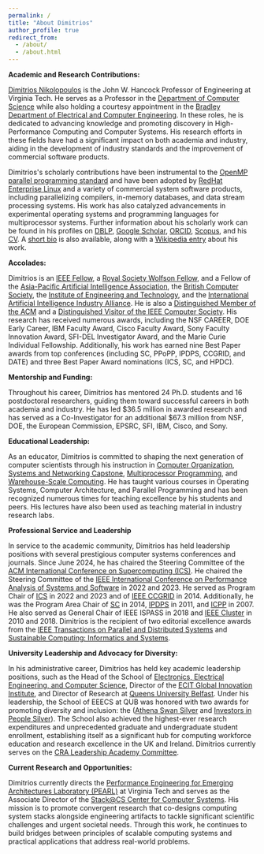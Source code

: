 ```yaml
---
permalink: /
title: "About Dimitrios"
author_profile: true
redirect_from: 
  - /about/
  - /about.html
---
```


**Academic and Research Contributions:**

[Dimitrios Nikolopoulos](https://en.wikipedia.org/wiki/Dimitrios_S._Nikolopoulos) is the John W. Hancock Professor of Engineering at Virginia Tech. He serves as a Professor in the [Department of Computer Science](https://www.cs.vt.edu) while also holding a courtesy appointment in the [Bradley Department of Electrical and Computer Engineering](https://ece.vt.edu/). In these roles, he is dedicated to advancing knowledge and promoting discovery in High-Performance Computing and Computer Systems. His research efforts in these fields have had a significant impact on both academia and industry, aiding in the development of industry standards and the improvement of commercial software products. 

Dimitrios's scholarly contributions have been instrumental to the [OpenMP parallel programming standard](https://www.openmp.org) and have been adopted by [RedHat Enterprise Linux](https://www.redhat.com/en/technologies/linux-platforms/enterprise-linux) and a variety of commercial system software products, including parallelizing compilers, in-memory databases, and data stream processing systems. His work has also catalyzed advancements in experimental operating systems and programming languages for multiprocessor systems. Further information about his scholarly work can be found in his profiles on [DBLP](https://dblp.org/pid/50/1235.html), [Google Scholar](https://scholar.google.com/citations?user=PkCuYUQAAAAJ&hl=en), [ORCID](https://orcid.org/0000-0003-0217-8307), [Scopus](https://www.scopus.com/authid/detail.uri?authorId=7004096576), and his [CV](./cv.pdf). A [short bio](./bio.txt) is also available, along with a [Wikipedia entry](https://en.wikipedia.org/wiki/Dimitrios_S._Nikolopoulos) about his work.

**Accolades:**

Dimitrios is an [IEEE Fellow](https://www.ieee.org/membership/fellows/index.html), a [Royal Society Wolfson Fellow](https://royalsociety.org/grants-schemes-awards/grants/royal-society-wolfson-fellowship/), and a Fellow of the [Asia-Pacific Artificial Intelligence Association](https://www.aaia-ai.org/fellows), the [British Computer Society](https://www.bcs.org/membership-and-registrations/become-a-member/bcs-fellowship/), the [Institute of Engineering and Technology](https://www.theiet.org/membership/become-a-member/fellow-membership/), and the [International Artificial Intelligence Industry Alliance](https://www.aiia-ai.org/). He is also a [Distinguished Member of the ACM](https://awards.acm.org/distinguished-members) and a [Distinguished Visitor of the IEEE Computer Society](https://www.computer.org/communities/professional-chapters/distinguished-visitors-program). His research has received numerous awards, including the NSF CAREER, DOE Early Career, IBM Faculty Award, Cisco Faculty Award, Sony Faculty Innovation Award, SFI-DEL Investigator Award, and the Marie Curie Individual Fellowship. Additionally, his work has earned nine Best Paper awards from top conferences (including SC, PPoPP, IPDPS, CCGRID, and DATE) and three Best Paper Award nominations (ICS, SC, and HPDC). 

**Mentorship and Funding:**

Throughout his career, Dimitrios has mentored 24 Ph.D. students and 16 postdoctoral researchers, guiding them toward successful careers in both academia and industry. He has led $36.5 million in awarded research and has served as a Co-Investigator for an additional $67.3 million from NSF, DOE, the European Commission, EPSRC, SFI, IBM, Cisco, and Sony.

**Educational Leadership:**

As an educator, Dimitrios is committed to shaping the next generation of computer scientists through his instruction in [Computer Organization](https://cs.vt.edu/Undergraduate/courses/CS2506.html), [Systems and Networking Capstone](https://cs.vt.edu/Undergraduate/courses/CS4284.html), [Multiprocessor Programming](https://cs.vt.edu/Graduate/Courses/GradCourseDescriptions.html#CS510), and [Warehouse-Scale Computing](https://cs.vt.edu/Graduate/Courses/GradCourseDescriptions.html#CS5914). He has taught various courses in Operating Systems, Computer Architecture, and Parallel Programming and has been recognized numerous times for teaching excellence by his students and peers. His lectures have also been used as teaching material in industry research labs.

**Professional Service and Leadership**

In service to the academic community, Dimitrios has held leadership positions with several prestigious computer systems conferences and journals. Since June 2024, he has chaired the Steering Committee of the [ACM International Conference on Supercomputing (ICS)](https://www.ics-conference.org/). He chaired the Steering Committee of the [IEEE International Conference on Performance Analysis of Systems and Software](https://ispass.org) in 2022 and 2023. He served as Program Chair of [ICS](https://www.ics-conference.org) in 2022 and 2023 and of [IEEE CCGRID](http://datasys.cs.iit.edu/events/CCGrid2014/) in 2014. Additionally, he was the Program Area Chair of [SC](https://supercomputing.org) in 2014, [IPDPS](https://ipdps.org) in 2011, and [ICPP](https://www.icpp-conf.org) in 2007. He also served as General Chair of IEEE ISPASS in 2018 and [IEEE Cluster](https://clustercomp.org) in 2010 and 2018. Dimitrios is the recipient of two editorial excellence awards from the [IEEE Transactions on Parallel and Distributed Systems](https://ieeexplore.ieee.org/xpl/RecentIssue.jsp?punumber=71) and [Sustainable Computing: Informatics and Systems](https://www.sciencedirect.com/journal/sustainable-computing-informatics-and-systems). 


**University Leadership and Advocacy for Diversity:**

In his administrative career, Dimitrios has held key academic leadership positions, such as the Head of the School of [Electronics, Electrical Engineering, and Computer Science](https://www.qub.ac.uk/schools/eeecs/), Director of the [ECIT Global Innovation Institute](https://www.google.com/search?client=safari&rls=en&q=ECIT+QUB&ie=UTF-8&oe=UTF-8&safe=active), and Director of Research at [Queens University Belfast](https://www.qub.ac.uk). Under his leadership, the School of EEECS at QUB was honored with two awards for promoting diversity and inclusion: the ([Athena Swan Silver](https://www.advance-he.ac.uk/equality-charters/athena-swan-charter) and [Investors in People Silver](https://www.investorsinpeople.com)). The School also achieved the highest-ever research expenditures and unprecedented graduate and undergraduate student enrollment, establishing itself as a significant hub for computing workforce education and research excellence in the UK and Ireland. Dimitrios currently serves on the [CRA Leadership Academy Committee](https://cra.org/cra-leadership-academy-for-faculty/).

**Current Research and Opportunities:**

Dimitrios currently directs the [Performance Engineering for Emerging Architectures Laboratory (PEARL)](https://www.linkedin.com/company/performance-of-emerging-architectures-laboratory) at Virginia Tech and serves as the Associate Director of the [Stack@CS Center for Computer Systems](https://www.google.com/search?client=safari&rls=en&q=Stack%40CS+VT&ie=UTF-8&oe=UTF-8&safe=active). His mission is to promote convergent research that co-designs computing system stacks alongside engineering artifacts to tackle significant scientific challenges and urgent societal needs. Through this work, he continues to build bridges between principles of scalable computing systems and practical applications that address real-world problems.
